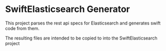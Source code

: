 SwiftElasticsearch Generator
===========================

This project parses the rest api specs for Elasticsearch and generates swift code from them.

The resulting files are intended to be copied to into the SwiftElasticsearch project

